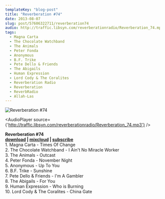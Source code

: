 ```yaml
---
templateKey: "blog-post"
title: "Reverberation #74"
date: 2013-08-07
slug: post/57606322711/reverberation74
audio: http://traffic.libsyn.com/reverberationradio/Reverberation_74.mp3
tags:
  - Magna Carta
  - The Chocolate Watchband
  - The Animals
  - Peter Fonda
  - Anonymous
  - B.F. Trike
  - Pete Dello & Friends
  - The Abigails
  - Human Expression
  - Lord Cody & The Coralites
  - Reverberation Radio
  - Reverberation
  - ReverbRadio
  - Allah-Las
---
```


![Reverberation #74](../images/6cc42774bc082412ac577de68fcd80f90bdd8f8a29fbe507d6aa3066e9281ff9.jpg)

<AudioPlayer source={'http://traffic.libsyn.com/reverberationradio/Reverberation_74.mp3'} />

<p><p><strong>Reverberation #74<br /></strong><strong><a href="http://traffic.libsyn.com/reverberationradio/Reverberation_74.mp3" title="download" target="_blank">download</a>&nbsp;| <a href="http://i.mixcloud.com/CCt0Q5" title="mixcloud" target="_blank">mixcloud</a> |&nbsp;</strong><strong><a href="https://itunes.apple.com/us/podcast/reverberation-radio/id520739212?ign-mpt=uo%3D4" title="subscribe" target="_blank">subscribe</a></strong><strong><br /></strong>1. Magna Carta - Times Of Change<br />2. The Chocolate Watchband - I Ain't No Miracle Worker<br />3. The Animals - Outcast<br />4. Peter Fonda - November Night<br />5. Anonymous - Up To You<br />6. B.F. Trike - Sunshine<br />7. Pete Dello &amp; Friends - I'm A Gambler<br />8. The Abigails - For You<br />9. Human Expression - Who is Burning<br />10. Lord Cody &amp; The Coralites - China Gate</p>
</p>
